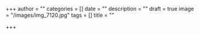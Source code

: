 +++
author = ""
categories = []
date = ""
description = ""
draft = true
image = "/images/img_7120.jpg"
tags = []
title = ""

+++
